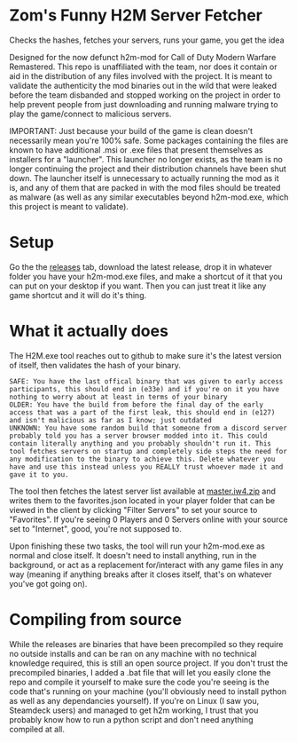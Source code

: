 # Zom's Funny H2M Server Fetcher
Checks the hashes, fetches your servers, runs your game, you get the idea

Designed for the now defunct h2m-mod for Call of Duty Modern Warfare Remastered. This repo is unaffiliated with the team, nor does it contain or aid in the distribution of any files involved with the project. It is meant to validate the authenticity the mod binaries out in the wild that were leaked before the team disbanded and stopped working on the project in order to help prevent people from just downloading and running malware trying to play the game/connect to malicious servers. 

IMPORTANT: Just because your build of the game is clean doesn't necessarily mean you're 100% safe. Some packages containing the files are known to have additional .msi or .exe files that present themselves as installers for a "launcher". This launcher no longer exists, as the team is no longer continuing the project and their distribution channels have been shut down. The launcher itself is unnecessary to actually running the mod as it is, and any of them that are packed in with the mod files should be treated as malware (as well as any similar executables beyond h2m-mod.exe, which this project is meant to validate). 


# Setup
Go the the [releases](https://github.com/z6m/h2m-tool/releases) tab, download the latest release, drop it in whatever folder you have your h2m-mod.exe files, and make a shortcut of it that you can put on your desktop if you want. Then you can just treat it like any game shortcut and it will do it's thing.

# What it actually does
The H2M.exe tool reaches out to github to make sure it's the latest version of itself, then validates the hash of your binary. 

    SAFE: You have the last offical binary that was given to early access participants, this should end in (e33e) and if you're on it you have nothing to worry about at least in terms of your binary
    OLDER: You have the build from before the final day of the early access that was a part of the first leak, this should end in (e127) and isn't malicious as far as I know; just outdated
    UNKNOWN: You have some random build that someone from a discord server probably told you has a server browser modded into it. This could contain literally anything and you probably shouldn't run it. This tool fetches servers on startup and completely side steps the need for any modification to the binary to achieve this. Delete whatever you have and use this instead unless you REALLY trust whoever made it and gave it to you.

The tool then fetches the latest server list available at [master.iw4.zip](https://master.iw4.zip/servers) and writes them to the favorites.json located in your player folder that can be viewed in the client by clicking "Filter Servers" to set your source to "Favorites". If you're seeing 0 Players and 0 Servers online with your source set to "Internet", good, you're not supposed to.

Upon finishing these two tasks, the tool will run your h2m-mod.exe as normal and close itself. It doesn't need to install anything, run in the background, or act as a replacement for/interact with any game files in any way (meaning if anything breaks after it closes itself, that's on whatever you've got going on). 

# Compiling from source
While the releases are binaries that have been precompiled so they require no outside installs and can be ran on any machine with no technical knowledge required, this is still an open source project. If you don't trust the precompiled binaries, I added a .bat file that will let you easily clone the repo and compile it yourself to make sure the code you're seeing is the code that's running on your machine (you'll obviously need to install python as well as any dependancies yourself). If you're on Linux (I saw you, Steamdeck users) and managed to get h2m working, I trust that you probably know how to run a python script and don't need anything compiled at all.
